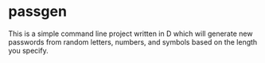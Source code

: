 # passgen

This is a simple command line project written in D which will generate new passwords from random letters, numbers, and symbols based on the length you specify.

